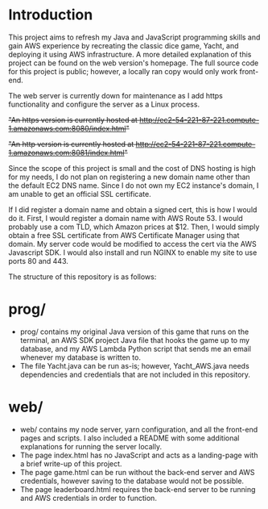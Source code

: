 # Introduction

This project aims to refresh my Java and JavaScript programming skills and gain AWS experience by recreating the classic dice game, Yacht, and deploying it using AWS infrastructure. A more detailed explanation of this project can be found on the web version's homepage. The full source code for this project is public; however, a locally ran copy would only work front-end.

The web server is currently down for maintenance as I add https functionality and configure the server as a Linux process.

~~"An https version is currently hosted at http://ec2-54-221-87-221.compute-1.amazonaws.com:8080/index.html"~~

~~"An http version is currently hosted at http://ec2-54-221-87-221.compute-1.amazonaws.com:8081/index.html"~~

Since the scope of this project is small and the cost of DNS hosting is high for my needs, I do not plan on registering a new domain name other than the default EC2 DNS name. Since I do not own my EC2 instance's domain, I am unable to get an official SSL certificate.

If I did register a domain name and obtain a signed cert, this is how I would do it. First, I would register a domain name with AWS Route 53. I would probably use a com TLD, which Amazon prices at $12. Then, I would simply obtain a free SSL certificate from AWS Certificate Manager using that domain. My server code would be modified to access the cert via the AWS Javascript SDK. I would also install and run NGINX to enable my site to use ports 80 and 443.

The structure of this repository is as follows:

# prog/

* prog/ contains my original Java version of this game that runs on the terminal, an AWS SDK project Java file that hooks the game up to my database, and my AWS Lambda Python script that sends me an email whenever my database is written to.
* The file Yacht.java can be run as-is; however, Yacht_AWS.java needs dependencies and credentials that are not included in this repository.

# web/

* web/ contains my node server, yarn configuration, and all the front-end pages and scripts. I also included a README with some additional explanations for running the server locally.
* The page index.html has no JavaScript and acts as a landing-page with a brief write-up of this project.
* The page game.html can be run without the back-end server and AWS credentials, however saving to the database would not be possible.
* The page leaderboard.html requires the back-end server to be running and AWS credentials in order to function.

